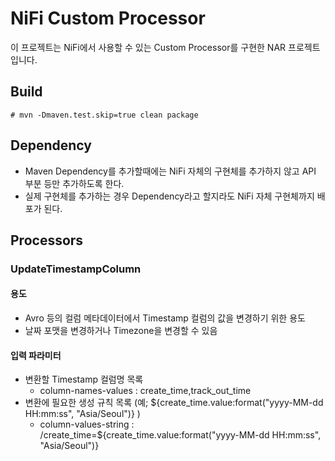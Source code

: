 # NiFi Custom Processor

이 프로젝트는 NiFi에서 사용할 수 있는 Custom Processor를 구현한 NAR 프로젝트입니다.

## Build

```
# mvn -Dmaven.test.skip=true clean package
```

## Dependency

* Maven Dependency를 추가할때에는 NiFi 자체의 구현체를 추가하지 않고 API 부분 등만 추가하도록 한다.
* 실제 구현체를 추가하는 경우 Dependency라고 할지라도 NiFi 자체 구현체까지 배포가 된다.

## Processors

### UpdateTimestampColumn

#### 용도

* Avro 등의 컬럼 메타데이터에서 Timestamp 컬럼의 값을 변경하기 위한 용도
* 날짜 포맷을 변경하거나 Timezone을 변경할 수 있음

#### 입력 파라미터

* 변환할 Timestamp 컬럼명 목록
  * column-names-values : create_time,track_out_time 
* 변환에 필요한 생성 규칙 목록 (예; ${create_time.value:format("yyyy-MM-dd HH:mm:ss", "Asia/Seoul")} )
  * column-values-string : /create_time=${create_time.value:format("yyyy-MM-dd HH:mm:ss", "Asia/Seoul")}


